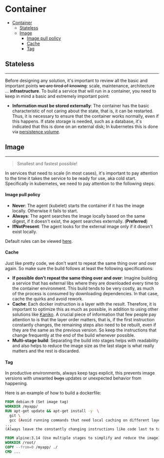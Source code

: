 # Container


- [Container](#container)
    + [Stateless](#stateless)
    + [Image](#image)
        * [Image pull policy](#image-pull-policy)
        * [Cache](#cache)
        * [Tag](#tag)

## Stateless

---

Before designing any solution, it's important to review all the basic and important points ~~we are tired of knowing~~: scale, maintenance, architecture ... **infrastructure**. To build a service that will run in a container, you need to keep in mind a basic and extremely important point:

- **Information must be stored externally**: The container has the basic characteristic of not caring about the state, that is, it can be restarted. Thus, it is necessary to ensure that the container works normally, even if this happens. If state storage is needed, such as a database, it's indicated that this is done on an external disk; In kubernetes this is done via [persistence volume](https://kubernetes.io/docs/concepts/storage/persistent-volumes/).

## Image

---

>Smallest and fastest possible!

In services that need to scale (in most cases), it's important to pay attention to the time it takes the service to be ready for use, aka cold start. Specifically in kubernetes, we need to pay attention to the following steps:

#### Image pull policy
   - **Never**: The agent (kubelet) starts the container if it has the image locally. Otherwise it fails to start.
   - **Always**: The agent searches the image locally based on the same digest, if it doesn't exist, the agent searches externally. (**Preferred**)
   - **IfNotPresent**: The agent looks for the external image only if it doesn't exist locally.

Default rules can be viewed [here](https://kubernetes.io/docs/concepts/containers/images/#imagepullpolicy-defaulting).

#### Cache  
Just like pretty code, we don't want to repeat the same thing over and over again. So make sure the build follows at least the following specifications:

- **If possible don't repeat the same thing over and over**: Imagine building a service that has external libs where they are downloaded every time to the container environment. This build tends to be very costly, as much of the process is consumed by downloading dependencies. In that case, cache the quirks and avoid rework.
- **Cache**: Each docker instruction is a layer with the result. Therefore, it is important to optimize this as much as possible, in addition to using other solutions like [Kaniko](https://github.com/GoogleContainerTools/kaniko). A crucial piece of information that few people pay attention to is that the layer order matters, that is, if the first instruction constantly changes, the remaining steps also need to be rebuilt, even if they are the same as the previous version. So keep the instructions that change frequently at the end of the build whenever possible.
- **Multi-stage build**: Separating the build into stages helps with readability and also helps to reduce the image size as the last stage is what really matters and the rest is discarded.

#### Tag
In productive environments, always keep tags explicit, this prevents image versions with unwanted ~~bugs~~ updates or unexpected behavior from happening.

Here is an example of how to build a dockerfile:
```dockerfile
FROM debian:9 (Set image tag)
WORKDIR /myapp/
RUN apt-get update && apt-get install -y  \
  git \
  gcc (Avoid running commands that need local caching on different layers)
... 
(Always leave the constantly changing instructions like code last to take advantage of the cache)

FROM alpine:3.14 (Use multiple stages to simplify and reduce the image)
WORKDIR /root/
COPY --from=0 /myapp/ ./
CMD ...
```
